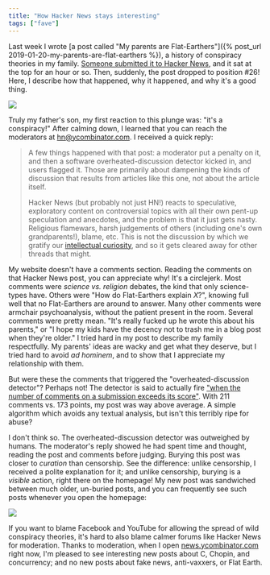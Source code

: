 ```yaml
---
title: "How Hacker News stays interesting"
tags: ["fave"]
---
```


Last week I wrote [a post called "My parents are Flat-Earthers"]({% post_url 2019-01-20-my-parents-are-flat-earthers %}),
a history of conspiracy theories in my family.
[Someone submitted it to Hacker News](https://news.ycombinator.com/item?id=18951569),
and it sat at the top for an hour or so.
Then, suddenly, the post dropped to position #26!
Here,
I describe how that happened,
why it happened,
and why it's a good thing.

<p><a href="http://hnrankings.info/18951569/" target="_blank"><img src="{% link assets/2019-01-26-buried/ranking.png %}" /></a></p>

Truly my father's son,
my first reaction to this plunge was:
"it's a conspiracy!"
After calming down,
I learned that you can reach the moderators at <a href="mailto:hn@ycombinator.com">hn@ycombinator.com</a>.
I received a quick reply:

> A few things happened with that post: 
> a moderator put a penalty on it, 
> and then a software overheated-discussion detector kicked in, 
> and users flagged it.
> Those are primarily about dampening the kinds of discussion that results from articles like this one, 
> not about the article itself. 
> 
> Hacker News (but probably not just HN!) 
> reacts to speculative, exploratory content on controversial topics 
> with all their own pent-up speculation and anecdotes, 
> and the problem is that it just gets nasty. 
> Religious flamewars, 
> harsh judgements of others (including one's own grandparents!), blame, etc. 
> This is not the discussion by which we gratify our [intellectual curiosity](https://news.ycombinator.com/newsguidelines.html), 
> and so it gets cleared away for other threads that might.

My website doesn't have a comments section.
Reading the comments on that Hacker News post,
you can appreciate why!
It's a circlejerk.
Most comments were _science vs. religion_ debates,
the kind that only science-types have.
Others were "How do Flat-Earthers explain _X_?",
knowing full well that no Flat-Earthers are around to answer.
Many other comments were armchair psychoanalysis,
without the patient present in the room.
Several comments were pretty mean.
"It's really fucked up he wrote this about his parents,"
or "I hope my kids have the decency not to trash me in a blog post when they're older."
I tried hard in my post to describe my family respectfully.
My parents' ideas are wacky and get what they deserve,
but I tried hard to avoid _ad hominem_,
and to show that I appreciate my relationship with them.

But were these the comments that triggered the "overheated-discussion detector"?
Perhaps not!
The detector is said to actually fire ["when the number of comments on a submission exceeds its score"](https://github.com/minimaxir/hacker-news-undocumented#flame-war-detector).
With 211 comments vs. 173 points, my post was way above average.
A simple algorithm which avoids any textual analysis,
but isn't this terribly ripe for abuse?

I don't think so.
The overheated-discussion detector was outweighed by humans.
The moderator's reply showed he had spent time and thought,
reading the post and comments before judging.
Burying this post was closer to _curation_ than censorship.
See the difference:
unlike censorship, I received a polite explanation for it;
and unlike censorship, burying is a _visible_ action, right there on the homepage!
My new post was sandwiched between much older, un-buried posts,
and you can frequently see such posts whenever you open the homepage:

<img src="{% link assets/2019-01-26-buried/buried.png %}" style="max-width: 15cm; display: block; margin: auto" />

If you want to blame Facebook and YouTube for allowing the spread of wild conspiracy theories,
it's hard to also blame calmer forums like Hacker News for moderation.
Thanks to moderation,
when I open [news.ycombinator.com](https://news.ycombinator.com) right now,
I'm pleased to see interesting new posts about C, Chopin, and concurrency;
and no new posts about fake news, anti-vaxxers, or Flat Earth.
